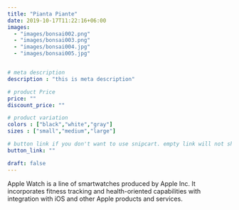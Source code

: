 ```yaml
---
title: "Pianta Piante"
date: 2019-10-17T11:22:16+06:00
images:
  - "images/bonsai002.png"
  - "images/bonsai003.png"
  - "images/bonsai004.jpg"
  - "images/bonsai005.jpg"


# meta description
description : "this is meta description"

# product Price
price: ""
discount_price: ""

# product variation
colors : ["black","white","gray"]
sizes : ["small","medium","large"]

# button link if you don't want to use snipcart. empty link will not show button
button_link: ""

draft: false
---
```


Apple Watch is a line of smartwatches produced by Apple Inc. It incorporates fitness tracking and health-oriented capabilities with integration with iOS and other Apple products and services.
